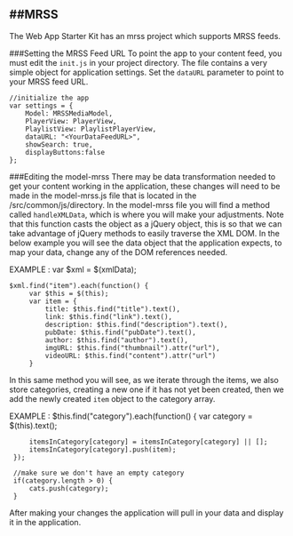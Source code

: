 ##MRSS
---------------------------
The Web App Starter Kit has an mrss project which supports MRSS feeds.

###Setting the MRSS Feed URL
To point the app to your content feed, you must edit the `init.js` in your project directory. The file contains a very simple object for application settings. Set the `dataURL` parameter to point to your MRSS feed URL.

    //initialize the app
    var settings = {
        Model: MRSSMediaModel,
        PlayerView: PlayerView,
        PlaylistView: PlaylistPlayerView,
        dataURL: "<YourDataFeedURL>",
        showSearch: true,
        displayButtons:false
    };

###Editing the model-mrss
There may be data transformation needed to get your content working in the application, these changes will need to be made in the model-mrss.js file that is located in the /src/common/js/directory.
In the model-mrss file you will find a method called `handleXMLData`, which is where you will make your adjustments. Note that this function casts the object as a jQuery object, this is so that we can take advantage of jQuery methods to easily traverse the XML DOM.
In the below example you will see the data object that the application expects, to map your data, change any of the DOM references needed.

EXAMPLE :
    var $xml = $(xmlData);

    $xml.find("item").each(function() {
         var $this = $(this);
         var item = {
             title: $this.find("title").text(),
             link: $this.find("link").text(),
             description: $this.find("description").text(),
             pubDate: $this.find("pubDate").text(),
             author: $this.find("author").text(),
             imgURL: $this.find("thumbnail").attr("url"),
             videoURL: $this.find("content").attr("url")
         }

In this same method you will see, as we iterate through the items, we also store categories, creating a new one if it has not yet been created, then we add the newly created `item` object to the category array.

EXAMPLE :
     $this.find("category").each(function() {
         var category = $(this).text();

         itemsInCategory[category] = itemsInCategory[category] || [];
         itemsInCategory[category].push(item);
     });

     //make sure we don't have an empty category
     if(category.length > 0) {
         cats.push(category);
     }

After making your changes the application will pull in your data and display it in the application.

